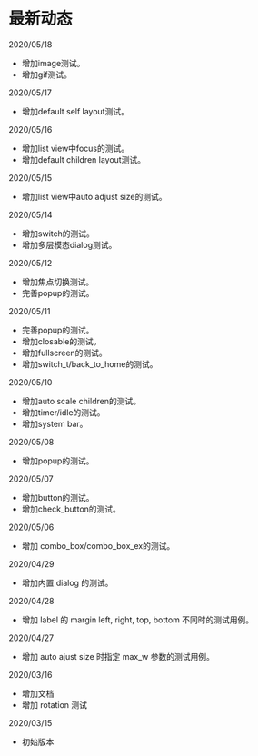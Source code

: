 # 最新动态

2020/05/18
  * 增加image测试。
  * 增加gif测试。

2020/05/17
  * 增加default self layout测试。

2020/05/16
  * 增加list view中focus的测试。
  * 增加default children layout测试。

2020/05/15
  * 增加list view中auto adjust size的测试。

2020/05/14
  * 增加switch的测试。
  * 增加多层模态dialog测试。

2020/05/12
  * 增加焦点切换测试。
  * 完善popup的测试。

2020/05/11
  * 完善popup的测试。
  * 增加closable的测试。
  * 增加fullscreen的测试。
  * 增加switch\_t/back\_to\_home的测试。

2020/05/10
  * 增加auto scale children的测试。
  * 增加timer/idle的测试。
  * 增加system bar。

2020/05/08
  * 增加popup的测试。

2020/05/07
  * 增加button的测试。
  * 增加check\_button的测试。

2020/05/06
  * 增加 combo\_box/combo\_box\_ex的测试。

2020/04/29
  * 增加内置 dialog 的测试。
 
2020/04/28
  * 增加 label 的 margin left, right, top, bottom 不同时的测试用例。

2020/04/27
  * 增加 auto ajust size 时指定 max_w 参数的测试用例。

2020/03/16
  * 增加文档
  * 增加 rotation 测试

2020/03/15
  * 初始版本
